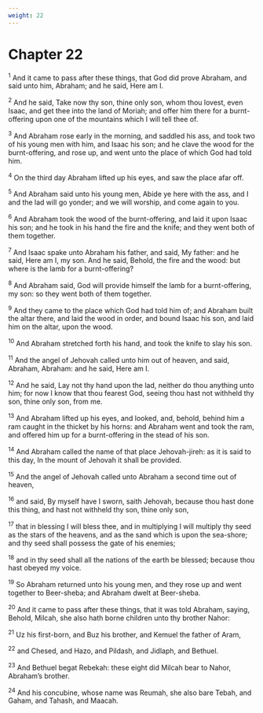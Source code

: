 ```yaml
---
weight: 22
---
```


# Chapter 22

<sup>1</sup> And it came to pass after these things, that God did prove Abraham, and said unto him, Abraham; and he said, Here am I. 

<sup>2</sup> And he said, Take now thy son, thine only son, whom thou lovest, even Isaac, and get thee into the land of Moriah; and offer him there for a burnt-offering upon one of the mountains which I will tell thee of. 

<sup>3</sup> And Abraham rose early in the morning, and saddled his ass, and took two of his young men with him, and Isaac his son; and he clave the wood for the burnt-offering, and rose up, and went unto the place of which God had told him. 

<sup>4</sup> On the third day Abraham lifted up his eyes, and saw the place afar off. 

<sup>5</sup> And Abraham said unto his young men, Abide ye here with the ass, and I and the lad will go yonder; and we will worship, and come again to you. 

<sup>6</sup> And Abraham took the wood of the burnt-offering, and laid it upon Isaac his son; and he took in his hand the fire and the knife; and they went both of them together. 

<sup>7</sup> And Isaac spake unto Abraham his father, and said, My father: and he said, Here am I, my son. And he said, Behold, the fire and the wood: but where is the lamb for a burnt-offering? 

<sup>8</sup> And Abraham said, God will provide himself the lamb for a burnt-offering, my son: so they went both of them together. 

<sup>9</sup> And they came to the place which God had told him of; and Abraham built the altar there, and laid the wood in order, and bound Isaac his son, and laid him on the altar, upon the wood. 

<sup>10</sup> And Abraham stretched forth his hand, and took the knife to slay his son. 

<sup>11</sup> And the angel of Jehovah called unto him out of heaven, and said, Abraham, Abraham: and he said, Here am I. 

<sup>12</sup> And he said, Lay not thy hand upon the lad, neither do thou anything unto him; for now I know that thou fearest God, seeing thou hast not withheld thy son, thine only son, from me. 

<sup>13</sup> And Abraham lifted up his eyes, and looked, and, behold, behind him a ram caught in the thicket by his horns: and Abraham went and took the ram, and offered him up for a burnt-offering in the stead of his son. 

<sup>14</sup> And Abraham called the name of that place Jehovah-jireh: as it is said to this day, In the mount of Jehovah it shall be provided. 

<sup>15</sup> And the angel of Jehovah called unto Abraham a second time out of heaven, 

<sup>16</sup> and said, By myself have I sworn, saith Jehovah, because thou hast done this thing, and hast not withheld thy son, thine only son, 

<sup>17</sup> that in blessing I will bless thee, and in multiplying I will multiply thy seed as the stars of the heavens, and as the sand which is upon the sea-shore; and thy seed shall possess the gate of his enemies; 

<sup>18</sup> and in thy seed shall all the nations of the earth be blessed; because thou hast obeyed my voice. 

<sup>19</sup> So Abraham returned unto his young men, and they rose up and went together to Beer-sheba; and Abraham dwelt at Beer-sheba. 

<sup>20</sup> And it came to pass after these things, that it was told Abraham, saying, Behold, Milcah, she also hath borne children unto thy brother Nahor: 

<sup>21</sup> Uz his first-born, and Buz his brother, and Kemuel the father of Aram, 

<sup>22</sup> and Chesed, and Hazo, and Pildash, and Jidlaph, and Bethuel. 

<sup>23</sup> And Bethuel begat Rebekah: these eight did Milcah bear to Nahor, Abraham’s brother. 

<sup>24</sup> And his concubine, whose name was Reumah, she also bare Tebah, and Gaham, and Tahash, and Maacah. 


